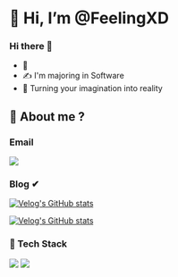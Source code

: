 # 👋 Hi, I’m @FeelingXD
### Hi there 👋

- 🌱 
- ✍ I'm majoring in Software
- 🥰 Turning your imagination into reality

##  🌱 About me ?

### Email  

<img src="https://img.shields.io/badge/Gmail-D14836?style=for-the-badge&logo=gmail&logoColor=white">

### Blog ✔


[![Velog's GitHub stats](https://velog-readme-stats.vercel.app/api/badge?name=wlals425315)](https://velog.io/@FeelingXD)

[![Velog's GitHub stats](https://velog-readme-stats.vercel.app/api?name=wlals425315)](https://github.com/eungyeole/velog-readme-stats)



### 🔨 Tech Stack

<img src="https://img.shields.io/badge/python-3776AB?style=flat-square&logo=python&logoColor=white"/></a> 
<img src="https://img.shields.io/badge/TypeScript-skyblue?style=flat-square&logo=typescript&logoColor=white"/></a> 

